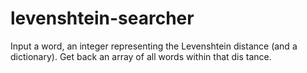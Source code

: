 # levenshtein-searcher
Input a word, an integer representing the Levenshtein distance (and a dictionary). Get back an array of all words within that dis tance.
